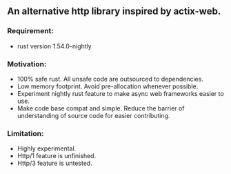 ## An alternative http library inspired by actix-web.

### Requirement:
- rust version 1.54.0-nightly

### Motivation:
- 100% safe rust. All unsafe code are outsourced to dependencies.
- Low memory footprint. Avoid pre-allocation whenever possible.
- Experiment nightly rust feature to make async web frameworks easier to use.
- Make code base compat and simple. Reduce the barrier of understanding of source code for easier contributing.

### Limitation:
- Highly experimental.
- Http/1 feature is unfinished.
- Http/3 feature is untested.
